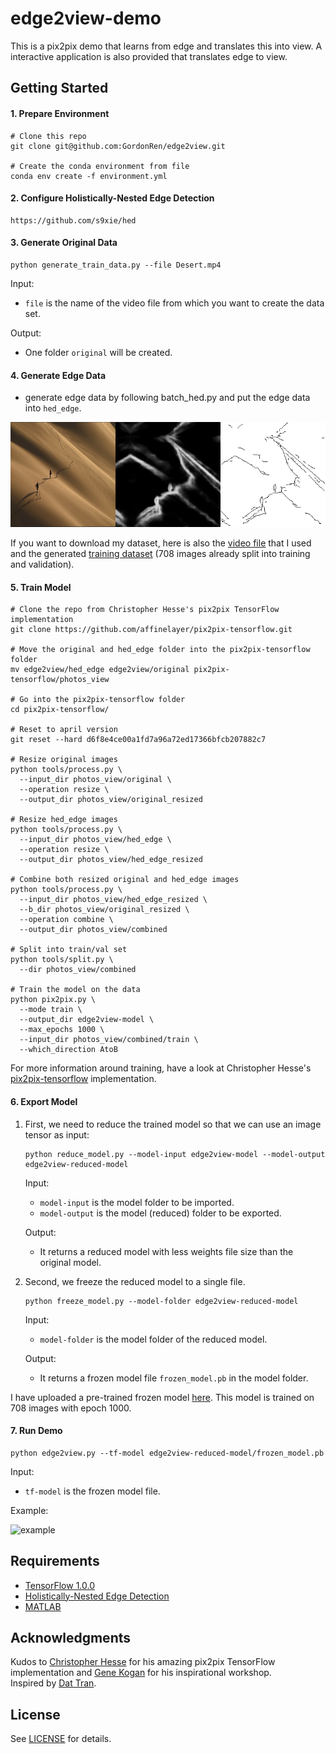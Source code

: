 # edge2view-demo

This is a pix2pix demo that learns from edge and translates this into view. A interactive application is also provided that translates edge to view.

## Getting Started

#### 1. Prepare Environment

```
# Clone this repo
git clone git@github.com:GordonRen/edge2view.git

# Create the conda environment from file
conda env create -f environment.yml
```
#### 2. Configure Holistically-Nested Edge Detection

```
https://github.com/s9xie/hed
```
#### 3. Generate Original Data

```
python generate_train_data.py --file Desert.mp4
```

Input:

- `file` is the name of the video file from which you want to create the data set.

Output:

- One folder `original` will be created.

#### 4. Generate Edge Data

- generate edge data by following batch_hed.py and put the edge data into `hed_edge`.

![example](hed.png)

If you want to download my dataset, here is also the [video file](https://dl.dropboxusercontent.com/s/yaxh66n31v2unfc/Desert.mp4) that I used and the generated [training dataset](https://dl.dropboxusercontent.com/s/c7hg8efxey0uxxf/dataset_view.zip) (708 images already split into training and validation).

#### 5. Train Model
```
# Clone the repo from Christopher Hesse's pix2pix TensorFlow implementation
git clone https://github.com/affinelayer/pix2pix-tensorflow.git

# Move the original and hed_edge folder into the pix2pix-tensorflow folder
mv edge2view/hed_edge edge2view/original pix2pix-tensorflow/photos_view

# Go into the pix2pix-tensorflow folder
cd pix2pix-tensorflow/

# Reset to april version
git reset --hard d6f8e4ce00a1fd7a96a72ed17366bfcb207882c7

# Resize original images
python tools/process.py \
  --input_dir photos_view/original \
  --operation resize \
  --output_dir photos_view/original_resized
  
# Resize hed_edge images
python tools/process.py \
  --input_dir photos_view/hed_edge \
  --operation resize \
  --output_dir photos_view/hed_edge_resized
  
# Combine both resized original and hed_edge images
python tools/process.py \
  --input_dir photos_view/hed_edge_resized \
  --b_dir photos_view/original_resized \
  --operation combine \
  --output_dir photos_view/combined
  
# Split into train/val set
python tools/split.py \
  --dir photos_view/combined
  
# Train the model on the data
python pix2pix.py \
  --mode train \
  --output_dir edge2view-model \
  --max_epochs 1000 \
  --input_dir photos_view/combined/train \
  --which_direction AtoB
```

For more information around training, have a look at Christopher Hesse's [pix2pix-tensorflow](https://github.com/affinelayer/pix2pix-tensorflow) implementation.

#### 6. Export Model

1. First, we need to reduce the trained model so that we can use an image tensor as input: 
    ```
    python reduce_model.py --model-input edge2view-model --model-output edge2view-reduced-model
    ```
    
    Input:
    
    - `model-input` is the model folder to be imported.
    - `model-output` is the model (reduced) folder to be exported.
    
    Output:
    
    - It returns a reduced model with less weights file size than the original model.

2. Second, we freeze the reduced model to a single file.
    ```
    python freeze_model.py --model-folder edge2view-reduced-model
    ```

    Input:
    
    - `model-folder` is the model folder of the reduced model.
    
    Output:
    
    - It returns a frozen model file `frozen_model.pb` in the model folder.
    
I have uploaded a pre-trained frozen model [here](https://dl.dropboxusercontent.com/s/b94rggjff91gnzx/edge2view_model_epoch_1000.zip). This model is trained on 708 images with epoch 1000.
    
#### 7. Run Demo

```
python edge2view.py --tf-model edge2view-reduced-model/frozen_model.pb
```

Input:

- `tf-model` is the frozen model file.

Example:

![example](example.gif)

## Requirements
- [TensorFlow 1.0.0](https://www.tensorflow.org/)
- [Holistically-Nested Edge Detection](https://github.com/s9xie/hed)
- [MATLAB](https://www.mathworks.com/)

## Acknowledgments
Kudos to [Christopher Hesse](https://github.com/christopherhesse) for his amazing pix2pix TensorFlow implementation and [Gene Kogan](http://genekogan.com/) for his inspirational workshop. \
Inspired by [Dat Tran](https://github.com/datitran/face2face-demo).

## License
See [LICENSE](LICENSE) for details.
